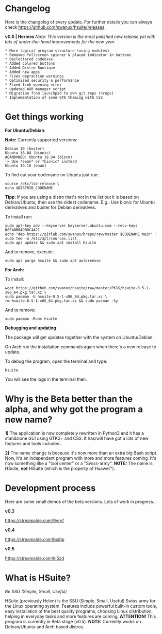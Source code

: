 # Changelog
Here is the changelog of every update. For further details you can always check https://github.com/swanux/hsuite/releases

**v0.5 | Hermes**
*Note: This version is the most polished new release yet with lots of under-the-hood improvements for the new year.*

    * More logical program structure (using modules)
    * Removed fullscreen spinner & placed indicator in buttons
    * Decluttered codebase
    * Added colored buttons
    * Added Distro Boutique
    * Added new apps
    * Fixes depraction warnings
    * Optimized security & performance
    * Fixed link opening error
    * Updated AUR manager script
    * Migration from launchpad to own git repo (hrepo)
    * Implementation of some GTK theming with CSS


# Get things working

**For Ubuntu/Debian:**

**Note:** Currently supported versions:

    Debian 10 (buster)
    Ubuntu 18.04 (bionic)
    ABANDONED: Ubuntu 19.04 (disco)
    -> Use *eoan* or *bionic* instead
    Ubuntu 19.10 (eoan)

To find out your codename on Ubuntu just run:

    source /etc/lsb-release \
    echo $DISTRIB_CODENAME

**Tipp:** If you are using a distro that's not in the list but it is based on Debian/Ubuntu, then use the oldest codename.
E.g.: Use bionic for Ubuntu derivatives and buster for Debian derivatives.

To install run:

    sudo apt-key adv --keyserver keyserver.ubuntu.com --recv-keys D0E48B8490DC4A21
    echo "deb https://gitlab.com/swanux/hrepo/raw/master $CODENAME main" | sudo tee -a /etc/apt/sources.list
    sudo apt update && sudo apt install hsuite

And to remove, execute:

    sudo apt purge hsuite && sudo apt autoremove

**For Arch:**

To install:

    wget https://github.com/swanux/hsuite/raw/master/PKGS/hsuite-0.5-1-x86_64.pkg.tar.xz \
    sudo pacman -U hsuite-0.5-1-x86_64.pkg.tar.xz \
    rm hsuite-0.5-1-x86_64.pkg.tar.xz && sudo pacman -Sy
    
And to remove:

    sudo pacman -Runs hsuite

**Debugging and updating**

The package will get updates together with the system on Ubuntu/Debian.

On Arch run the installation commands again when there's a new release to update.

To debug the program, open the terminal and type:

    hsuite

You will see the logs in the terminal then.

# Why is the Beta better than the alpha, and why got the program a new name?

**1)** The application is now completely rewritten in Python3 and it has a standalone GUI using GTK3+ and CSS. It has/will have got a lots of new features and tools included.

**2)** The name change is because it's now more than an extra big Bash script. Now, it's an independent program with more and more features coming. It's now something like a "tool center" or a "Swiss-army". **NOTE:** The name is HSuite, **not** HiSuite (which is the property of Huawei™).

# Development process

Here are some small demos of the beta versions. Lots of work in progress...

**v0.3**

https://streamable.com/9vryf

**v0.4**

https://streamable.com/bx8jp

**v0.5**

https://streamable.com/ki5zd

# What is HSuite?

*Be SSU (Simple, Small, Useful)*

HSuite (previously Helen) is the SSU (Simple, Small, Useful) Swiss army for the Linux operating system. Features include powerful built-in custom tools, easy installation of the best quality programs, choosing Linux distribution, helping in everyday tasks and more features are coming. **ATTENTION!** This program is currently in Beta stage (v0.5). **NOTE:** Currently works on Debian/Ubuntu and Arch based distros.
